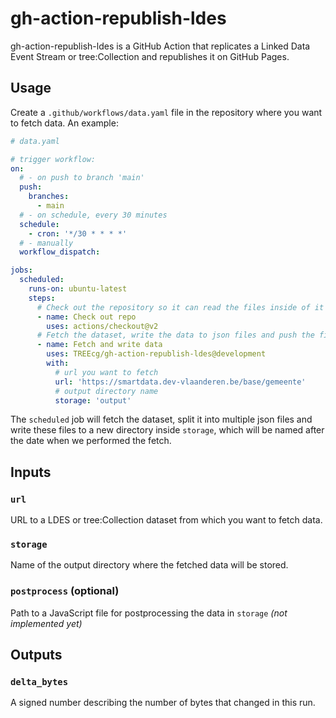 # gh-action-republish-ldes
gh-action-republish-ldes is a GitHub Action that replicates a Linked Data Event Stream or tree:Collection and 
republishes it on GitHub Pages.

## Usage
Create a `.github/workflows/data.yaml` file in the repository where you want to fetch data. An example:
```yaml
# data.yaml

# trigger workflow:
on:
  # - on push to branch 'main'
  push:
    branches:
      - main
  # - on schedule, every 30 minutes
  schedule:
    - cron: '*/30 * * * *'
  # - manually 
  workflow_dispatch:

jobs:
  scheduled:
    runs-on: ubuntu-latest
    steps:
      # Check out the repository so it can read the files inside of it and do other operations
      - name: Check out repo
        uses: actions/checkout@v2
      # Fetch the dataset, write the data to json files and push the files to the repo
      - name: Fetch and write data
        uses: TREEcg/gh-action-republish-ldes@development
        with:
          # url you want to fetch
          url: 'https://smartdata.dev-vlaanderen.be/base/gemeente'
          # output directory name 
          storage: 'output'
```

The `scheduled` job will fetch the dataset, split it into multiple json files and write these files to a new directory inside `storage`, which will be named after the date when we performed the fetch.

## Inputs

### `url`

URL to a LDES or tree:Collection dataset from which you want to fetch data.

### `storage`

Name of the output directory where the fetched data will be stored.

### `postprocess` (optional)

Path to a JavaScript file for postprocessing the data in `storage` *(not implemented yet)*

## Outputs

### `delta_bytes`

A signed number describing the number of bytes that changed in this run.

